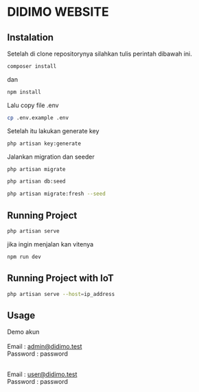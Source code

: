 # DIDIMO WEBSITE

## Instalation
Setelah di clone repositorynya silahkan tulis perintah dibawah ini.
```sh
composer install
```
dan
```sh
npm install
```

Lalu copy file .env 
```sh
cp .env.example .env
```

Setelah itu lakukan generate key
```sh
php artisan key:generate
```

Jalankan migration dan seeder
```sh
php artisan migrate

php artisan db:seed

php artisan migrate:fresh --seed
```

## Running Project
```sh
php artisan serve
```

jika ingin menjalan kan vitenya
```sh
npm run dev
```


## Running Project with IoT
```sh
php artisan serve --host=ip_address
```

## Usage
Demo akun <br/><br/>
Email    : admin@didimo.test <br/>
Password : password <br/><br/>

Email    : user@didimo.test <br/>
Password : password
